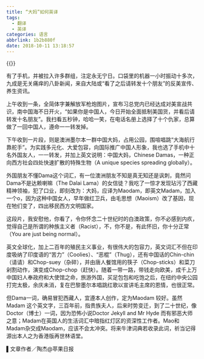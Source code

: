 ```yaml
---
title: “大妈”如何英译
tags:
  - 翻译
  - 英译
categories: 语言
abbrlink: 1b2b880f
date: 2018-10-11 13:18:57
---
```

{{<img src="https://ian2.oss-cn-hangzhou.aliyuncs.com/2018-10-11-052012.jpg" alt="">}}

有了手机，并被拉入许多群组，注定永无宁日。口袋里的机器一小时振动十多次，九成是无关痛痒的八卦新闻，来自大陆或“看了之后请转发十个朋友”的反美宣传、养生资讯。

上午收到一条，全简体字兼解放军枪炮图片，宣布习总党内已经达成对美宣战共识，南中国海不日开火，“如果你是中国人，今日开始全面抵制美国货，并看后请转发十名朋友”。我扫看五秒钟，哈哈一笑，在电话名册上选择了十个仇家，总算做了一回中国人，遵命一一转发掉。

下午收到一片段，则是澳洲墨尔本一群中国大妈，占用公园，围喧唱跳“大海航行靠舵手”。为实践多元化、大爱包容，向国际推广中国人形象，我也选了手机中十名外国友人，一一转发，并加上英文说明：中国大妈，Chinese Damas，一种正向西方社会四处快速扩散的特殊生物（A unique species spreading globally）。

外国朋友不懂Dama这个词汇，有一位澳洲朋友不知是真无知还是讽刺，竟然问Dama不是达赖喇嘛（The Dalai Lama）的女信徒？我吃了一惊才发现玷污了西藏精神领袖，犯了口业，即刻改为：大妈，应译为Maodam，即英文Madam，加入一个o，因为这种中国女人，早年做红卫兵，由毛思想（Maoism）改了基因，现在牠们变了，四出移民西方文明国家。

这段片，我安慰他，你看了，令你怀念二十世纪时的白澳政策，你不必感到内疚，觉得自己是所谓的种族主义者（Racist），不，你不是，有此怀旧，你十分正常（You are just being normal）。

英文全球化，加上二百年的殖民主义事业，有很伟大的包容力，英文词汇不但在印度吸纳了印度语的“苦力”（Coolies）、“恶棍”（Thug），还有中国话的Chin-chin（请请）和Chop-suey（杂碎），并由唐人餐馆用的筷子（Chop-sticks）和菜刀剁割动作，演变成Chop-chop（赶快）。随着一带一路，带钱走向欧美，成千上万中国妇人奉政府和大使馆之命，旅游外国，买足包包和吃饱之后，在纽约中央公园打完太极，余庆未消，复在巴黎墨尔本唱跳红歌以宣讲毛主席的恩情，也很正常。

但Dama一词，确易冒犯西藏人，宜遵本人创作，定为Maodam 较好。虽然Madam 这个英文字，三百年前，指贵族夫人，后来时势变迁，到了二十世纪，像Doctor（博士）一词，因为恐怖小说Doctor Jekyll and Mr Hyde 而有邪恶大师之意；Madam在英国人的生活词汇中暗指红灯区的资深性工作者。Mao和Madam杂交成Maodam，应该不会太冲突。将来牛津词典若收录此词，祈当记得源出本人之为香港版再世林语堂。

▌文章作者／陶杰@苹果日报